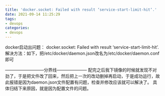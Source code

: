 ```yaml
---
title: 'docker.socket: Failed with result ‘service-start-limit-hit‘.'
date: 2021-09-14 11:25:29
tags:
- devops
categories: 
- devops
---
```


docker启动出问题：
docker.socket: Failed with result ‘service-start-limit-hit’.
解决方法：如下，把/etc/docker/daemon.json改名为/etc/docker/daemon.conf即可

—————————分界线———————
配完之后我下镜像的时候就发现不对劲了，于是把文件改了回来，然后把上一次的改动删掉再启动，于是成功运行，故此报错是因为daemon.json文件配置有问题，检查并修改应该就可以解决了。
具体归结下来原因，就是因为配置文件的问题。

